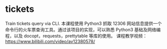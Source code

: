 # tickets
Train tickets query via CLI.
本课程使用 Python3 抓取 12306 网站信息提供一个命令行的火车票查询工具。通过该项目的实现，可以熟悉 Python3 基础及网络编程，以及 docopt，requests，prettytable 等库的使用。 课程教学视频：https://www.bilibili.com/video/av12380578/
